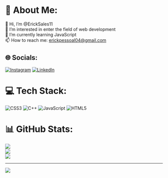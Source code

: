 # 💫 About Me:
👋 Hi, I’m @ErickSales11<br>👀 I’m interested in enter the field of web development<br>🌱 I’m currently learning JavaScript<br>📫 How to reach me: erickpessoal04@gmail.com


## 🌐 Socials:
[![Instagram](https://img.shields.io/badge/Instagram-%23E4405F.svg?logo=Instagram&logoColor=white)](https://instagram.com/ericksales.04) [![LinkedIn](https://img.shields.io/badge/LinkedIn-%230077B5.svg?logo=linkedin&logoColor=white)](https://linkedin.com/in/https://www.linkedin.com/in/erick-vasconcelos-de-sousa-sales-08bb63257) 

# 💻 Tech Stack:
![CSS3](https://img.shields.io/badge/css3-%231572B6.svg?style=for-the-badge&logo=css3&logoColor=white) ![C++](https://img.shields.io/badge/c++-%2300599C.svg?style=for-the-badge&logo=c%2B%2B&logoColor=white) ![JavaScript](https://img.shields.io/badge/javascript-%23323330.svg?style=for-the-badge&logo=javascript&logoColor=%23F7DF1E) ![HTML5](https://img.shields.io/badge/html5-%23E34F26.svg?style=for-the-badge&logo=html5&logoColor=white)
# 📊 GitHub Stats:
![](https://github-readme-stats.vercel.app/api?username=ErickSales11&theme=merko&hide_border=false&include_all_commits=false&count_private=false)<br/>
![](https://github-readme-streak-stats.herokuapp.com/?user=ErickSales11&theme=merko&hide_border=false)<br/>
![](https://github-readme-stats.vercel.app/api/top-langs/?username=ErickSales11&theme=merko&hide_border=false&include_all_commits=false&count_private=false&layout=compact)

---
[![](https://visitcount.itsvg.in/api?id=ErickSales11&icon=0&color=0)](https://visitcount.itsvg.in)

<!-- Proudly created with GPRM ( https://gprm.itsvg.in ) -->
